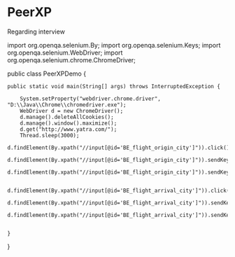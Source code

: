 # PeerXP
Regarding interview

import org.openqa.selenium.By;
import org.openqa.selenium.Keys;
import org.openqa.selenium.WebDriver;
import org.openqa.selenium.chrome.ChromeDriver;

public class PeerXPDemo {

	public static void main(String[] args) throws InterruptedException {
		
		System.setProperty("webdriver.chrome.driver", "D:\\Java\\Chrome\\chromedriver.exe");
		WebDriver d = new ChromeDriver();
		d.manage().deleteAllCookies();
		d.manage().window().maximize();
		d.get("http://www.yatra.com/");
		Thread.sleep(3000);
		d.findElement(By.xpath("//input[@id='BE_flight_origin_city']")).click();
		d.findElement(By.xpath("//input[@id='BE_flight_origin_city']")).sendKeys("bangalore");
		d.findElement(By.xpath("//input[@id='BE_flight_origin_city']")).sendKeys(Keys.ENTER);
		
		d.findElement(By.xpath("//input[@id='BE_flight_arrival_city']")).click();
		d.findElement(By.xpath("//input[@id='BE_flight_arrival_city']")).sendKeys("delhi");
		d.findElement(By.xpath("//input[@id='BE_flight_arrival_city']")).sendKeys(Keys.ENTER);
		

	}

}

